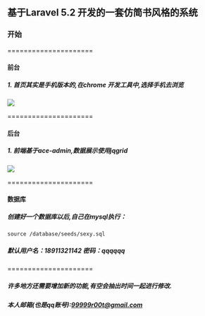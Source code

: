 ## 基于Laravel 5.2 开发的一套仿简书风格的系统

### 开始

=====================
#### 前台

##### 1. 首页其实是手机版本的,在chrome 开发工具中,选择手机去浏览


![](/public/demo/index.png) 

=====================
#### 后台

##### 1. 前端基于ace-admin,数据展示使用jqgrid

![](/public/demo/index.png) 

=====================
#### 数据库

##### 创建好一个数据库以后,自己在mysql执行：
```source /database/seeds/sexy.sql```

##### 默认用户名：18911321142 密码：qqqqqq

=====================
##### 许多地方还需要增加新的功能,有空会抽出时间一起进行修改.

##### 本人邮箱(也是qq账号):99999r00t@gmail.com
